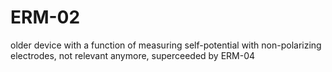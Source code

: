 # ERM-02 
older device with a function of measuring self-potential with non-polarizing electrodes, not relevant anymore, superceeded by ERM-04
